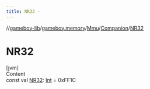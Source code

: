 ```yaml
---
title: NR32 -
---
```

//[gameboy-lib](../../../index.md)/[gameboy.memory](../../index.md)/[Mmu](../index.md)/[Companion](index.md)/[NR32](-n-r32.md)



# NR32  
[jvm]  
Content  
const val [NR32](-n-r32.md): [Int](https://kotlinlang.org/api/latest/jvm/stdlib/kotlin/-int/index.html) = 0xFF1C  



